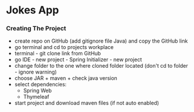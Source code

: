 # Jokes App

### Creating The Project
* create repo on GitHub (add gitignore file Java) and copy the GitHub link
* go terminal and cd to projects workplace
* terminal - git clone link from GitHub
* go IDE - new project - Spring Initializer - new project
* change folder to the one where cloned folder located (don't cd to folder - ignore warning)
* choose JAR + maven + check java version
* select dependencies:
    * Spring Web
    * Thymeleaf
* start project and download maven files (if not auto enabled)
